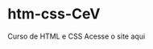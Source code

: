 # htm-css-CeV
 Curso de HTML e CSS
<a herf="https://github.com/Carlospazini18/htm-css-CeV/desafio10/index.html">Acesse o site aqui</a>
